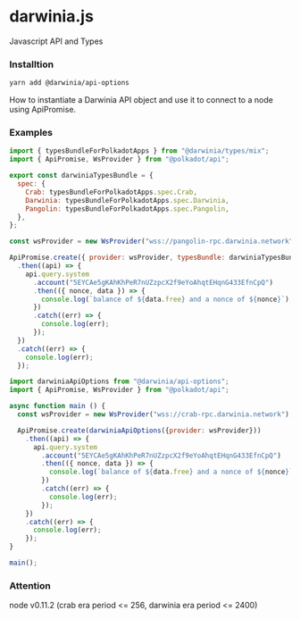 # darwinia.js
Javascript API and Types

### Installtion

```bash
yarn add @darwinia/api-options
```
 How to instantiate a Darwinia API object and use it to connect to a node using ApiPromise.

### Examples


```javascript
import { typesBundleForPolkadotApps } from "@darwinia/types/mix";
import { ApiPromise, WsProvider } from "@polkadot/api";

export const darwiniaTypesBundle = {
  spec: {
    Crab: typesBundleForPolkadotApps.spec.Crab,
    Darwinia: typesBundleForPolkadotApps.spec.Darwinia,
    Pangolin: typesBundleForPolkadotApps.spec.Pangolin,
  },
};

const wsProvider = new WsProvider("wss://pangolin-rpc.darwinia.network");

ApiPromise.create({ provider: wsProvider, typesBundle: darwiniaTypesBundle })
  .then((api) => {
    api.query.system
      .account("5EYCAe5gKAhKhPeR7nUZzpcX2f9eYoAhqtEHqnG433EfnCpQ")
      .then(({ nonce, data }) => {
        console.log(`balance of ${data.free} and a nonce of ${nonce}`);
      })
      .catch((err) => {
        console.log(err);
      });
  })
  .catch((err) => {
    console.log(err);
  });

```

```javascript
import darwiniaApiOptions from "@darwinia/api-options";
import { ApiPromise, WsProvider } from "@polkadot/api";

async function main () {
  const wsProvider = new WsProvider("wss://crab-rpc.darwinia.network");

  ApiPromise.create(darwiniaApiOptions({provider: wsProvider}))
    .then((api) => {
      api.query.system
        .account("5EYCAe5gKAhKhPeR7nUZzpcX2f9eYoAhqtEHqnG433EfnCpQ")
        .then(({ nonce, data }) => {
          console.log(`balance of ${data.free} and a nonce of ${nonce}`);
        })
        .catch((err) => {
          console.log(err);
        });
    })
    .catch((err) => {
      console.log(err);
    });
}

main();
```

### Attention

node v0.11.2 (crab era period <= 256, darwinia era period <= 2400)

